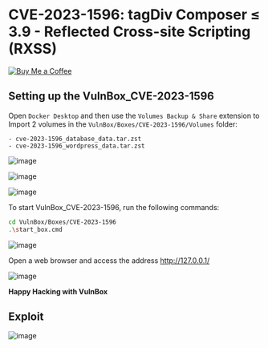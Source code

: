 # CVE-2023-1596: tagDiv Composer ≤ 3.9 - Reflected Cross-site Scripting (RXSS)
[![Buy Me a Coffee](https://www.buymeacoffee.com/assets/img/custom_images/orange_img.png)](https://www.buymeacoffee.com/truocphan)

## Setting up the VulnBox_CVE-2023-1596
Open `Docker Desktop` and then use the `Volumes Backup & Share` extension to Import 2 volumes in the `VulnBox/Boxes/CVE-2023-1596/Volumes` folder:
```
- cve-2023-1596_database_data.tar.zst
- cve-2023-1596_wordpress_data.tar.zst
```

![image](https://user-images.githubusercontent.com/57470560/234548175-86c4e648-1038-4660-9d3c-7ee6223d697b.png)

![image](https://user-images.githubusercontent.com/57470560/234548266-44968448-df8e-4e86-afa8-bdd3f560e197.png)

![image](https://user-images.githubusercontent.com/57470560/234548329-a5c7e785-84c9-449b-86b3-31f1f00ab27c.png)

To start VulnBox_CVE-2023-1596, run the following commands:
```bash
cd VulnBox/Boxes/CVE-2023-1596
.\start_box.cmd
```

![image](https://user-images.githubusercontent.com/57470560/234548739-58e95aab-862f-4bf8-a78a-104b2689ebce.png)

Open a web browser and access the address http://127.0.0.1/

![image](https://user-images.githubusercontent.com/57470560/234548801-450db115-8bda-4586-82ff-8d3ba54cab77.png)

**Happy Hacking with VulnBox**

## Exploit
![image](https://user-images.githubusercontent.com/57470560/233776313-f9d18dda-6b9a-483d-85e9-03a522a594aa.png)
